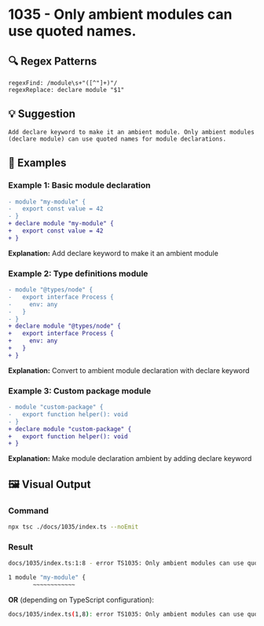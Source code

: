 # 1035 - Only ambient modules can use quoted names.

## 🔍 Regex Patterns
```regex
regexFind: /module\s+"([^"]+)"/
regexReplace: declare module "$1"
```

## 💡 Suggestion
```text
Add declare keyword to make it an ambient module. Only ambient modules (declare module) can use quoted names for module declarations.
```

## 📝 Examples

### Example 1: Basic module declaration
```diff
- module "my-module" {
-   export const value = 42
- }
+ declare module "my-module" {
+   export const value = 42
+ }
```

**Explanation:** Add declare keyword to make it an ambient module

### Example 2: Type definitions module
```diff
- module "@types/node" {
-   export interface Process {
-     env: any
-   }
- }
+ declare module "@types/node" {
+   export interface Process {
+     env: any
+   }
+ }
```

**Explanation:** Convert to ambient module declaration with declare keyword

### Example 3: Custom package module
```diff
- module "custom-package" {
-   export function helper(): void
- }
+ declare module "custom-package" {
+   export function helper(): void
+ }
```

**Explanation:** Make module declaration ambient by adding declare keyword

## 🖼️ Visual Output
### Command
```bash
npx tsc ./docs/1035/index.ts --noEmit
```

### Result
```bash
docs/1035/index.ts:1:8 - error TS1035: Only ambient modules can use quoted names.

1 module "my-module" {
       ~~~~~~~~~~~~
```

**OR** (depending on TypeScript configuration):

```bash
docs/1035/index.ts(1,8): error TS1035: Only ambient modules can use quoted names.
```
